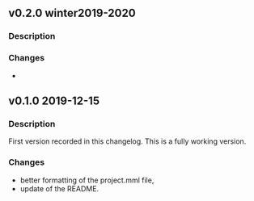 ## v0.2.0 winter2019-2020

### Description


### Changes
- 


## v0.1.0 2019-12-15

### Description
First version recorded in this changelog. This is a fully working version.

### Changes
- better formatting of the project.mml file,
- update of the README.
